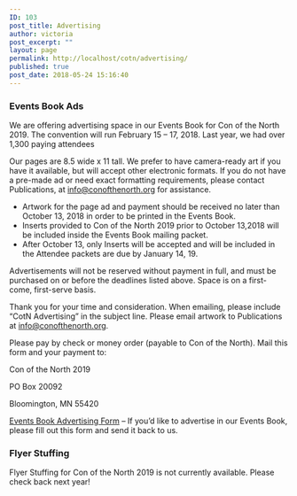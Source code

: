 ```yaml
---
ID: 103
post_title: Advertising
author: victoria
post_excerpt: ""
layout: page
permalink: http://localhost/cotn/advertising/
published: true
post_date: 2018-05-24 15:16:40
---
```

### Events Book Ads
We are offering advertising space in our Events Book for Con of the North 2019. The convention will run February 15 – 17, 2018. Last year, we had over 1,300 paying attendees

Our pages are 8.5 wide x 11 tall. We prefer to have camera-ready art if you have it available, but will accept other electronic formats. If you do not have a pre-made ad or need exact formatting requirements, please contact Publications, at info@conofthenorth.org for assistance.

* Artwork for the page ad and payment should be received no later than October 13, 2018 in order to be printed in the Events Book.
* Inserts provided to Con of the North 2019 prior to October 13,2018 will be included inside the Events Book mailing packet.
* After October 13, only Inserts will be accepted and will be included in the Attendee packets are due by January 14, 19.

Advertisements will not be reserved without payment in full, and must be purchased on or before the deadlines listed above. Space is on a first-come, first-serve basis.

Thank you for your time and consideration. When emailing, please include “CotN Advertising” in the subject line. Please email artwork to Publications at [info@conofthenorth.org](mailto:info@conofthenorth.org).

Please pay by check or money order (payable to Con of the North). Mail this form and your payment to:

Con of the North 2019

PO Box 20092

Bloomington, MN 55420

[Events Book Advertising Form](http://conofthenorth.com/forms/adform2019.pdf) – If you’d like to advertise in our Events Book, please fill out this form and send it back to us.

### Flyer Stuffing

Flyer Stuffing for Con of the North 2019 is not currently available. Please check back next year!